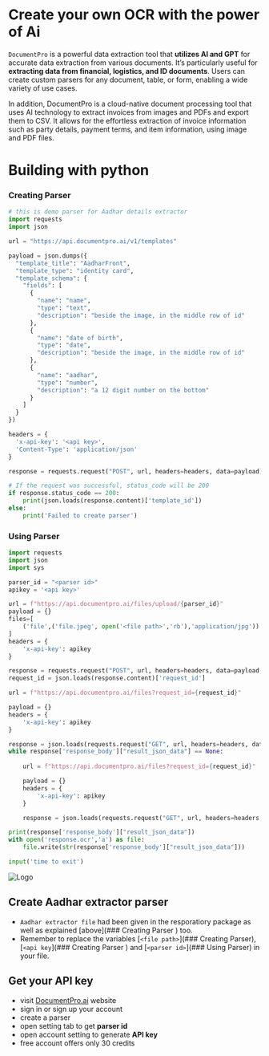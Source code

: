# Create your own OCR with the power of Ai
`DocumentPro` is a powerful data extraction tool that **utilizes AI and GPT** for accurate data extraction from various documents. It’s particularly useful for **extracting data from financial, logistics, and ID documents**. Users can create custom parsers for any document, table, or form, enabling a wide variety of use cases.

In addition, DocumentPro is a cloud-native document processing tool that uses AI technology to extract invoices from images and PDFs and export them to CSV. It allows for the effortless extraction of invoice information such as party details, payment terms, and item information, using image and PDF files.



# Building with python 
### Creating Parser 
```python
# this is demo parser for Aadhar details extractor
import requests
import json

url = "https://api.documentpro.ai/v1/templates"

payload = json.dumps({
  "template_title": "AadharFront",
  "template_type": "identity card",
  "template_schema": {
    "fields": [
      {
        "name": "name",
        "type": "text",
        "description": "beside the image, in the middle row of id"
      },
      {
        "name": "date of birth",
        "type": "date",
        "description": "beside the image, in the middle row of id"
      },
      {
        "name": "aadhar",
        "type": "number",
        "description": "a 12 digit number on the bottom"
      }
    ]
  }
})

headers = {
  'x-api-key': '<api key>',
  'Content-Type': 'application/json'
}

response = requests.request("POST", url, headers=headers, data=payload)

# If the request was successful, status_code will be 200
if response.status_code == 200:
    print(json.loads(response.content)['template_id'])
else:
    print('Failed to create parser')
```
### Using Parser
```python
import requests
import json
import sys

parser_id = "<parser id>"
apikey = '<api key>'

url = f"https://api.documentpro.ai/files/upload/{parser_id}"
payload = {}
files=[
    ('file',('file.jpeg', open('<file path>','rb'),'application/jpg'))
]
headers = {
    'x-api-key': apikey
}

response = requests.request("POST", url, headers=headers, data=payload, files=files)
request_id = json.loads(response.content)['request_id']

url = f"https://api.documentpro.ai/files?request_id={request_id}"

payload = {}
headers = {
    'x-api-key': apikey
}

response = json.loads(requests.request("GET", url, headers=headers, data=payload).text)
while response['response_body']["result_json_data"] == None:
    
    url = f"https://api.documentpro.ai/files?request_id={request_id}"

    payload = {}
    headers = {
        'x-api-key': apikey
    }

    response = json.loads(requests.request("GET", url, headers=headers, data=payload).text)

print(response['response_body']["result_json_data"])
with open('response.ocr','a') as file:
    file.write(str(response['response_body']["result_json_data"]))

input('time to exit')
```
![Logo](https://www.documentpro.ai/_next/image/?url=%2F_next%2Fstatic%2Fmedia%2Flogo.10fd3587.png&w=256&q=75)
## Create Aadhar extractor parser 
- `Aadhar extractor file` had been given in the resporatiory package as well as explained [above](### Creating Parser ) too.
- Remember to replace the variables [`<file path>`](### Creating Parser), [`<api key`](### Creating Parser ) and [`<parser id>`](### Using Parser) in your file.
## Get your API key
- visit [DocumentPro.ai](https://www.documentpro.ai/) website
- sign in or sign up your account
- create a parser
- open setting tab to get **parser id**
- open account setting to generate **API key**
- free account offers only 30 credits
